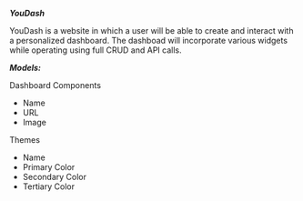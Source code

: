 ***YouDash***

YouDash is a website in which a user will be able to create and interact with a personalized dashboard. The dashboad will incorporate various widgets while operating using full CRUD and API calls.


***Models:***

Dashboard Components
- Name
- URL
- Image

Themes
- Name
- Primary Color
- Secondary Color
- Tertiary Color